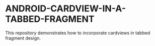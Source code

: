 # ANDROID-CARDVIEW-IN-A-TABBED-FRAGMENT
This repository demonstrates how to incorporate cardviews in tabbed fragment design.
